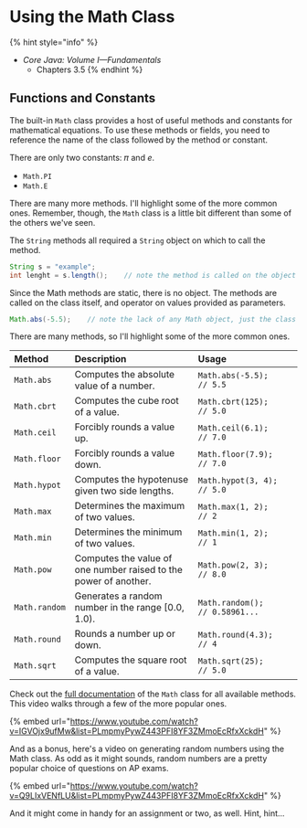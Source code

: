 # Using the Math Class

{% hint style="info" %}
* _Core Java: Volume I—Fundamentals_
  * Chapters 3.5
{% endhint %}

## Functions and Constants

The built-in `Math` class provides a host of useful methods and constants for mathematical equations. To use these methods or fields, you need to reference the name of the class followed by the method or constant.

There are only two constants: 𝜋 and _e_.

* `Math.PI`
* `Math.E`

There are many more methods. I'll highlight some of the more common ones. Remember, though, the `Math` class is a little bit different than some of the others we've seen.

The `String` methods all required a `String` object on which to call the method.

```java
String s = "example";
int lenght = s.length();    // note the method is called on the object
```

Since the Math methods are static, there is no object. The methods are called on the class itself, and operator on values provided as parameters.

```java
Math.abs(-5.5);    // note the lack of any Math object, just the class
```

There are many methods, so I'll highlight some of the more common ones.

| **Method** | **Description** | **Usage** |
| :--- | :--- | :--- |
| `Math.abs` | Computes the absolute value of a number. | `Math.abs(-5.5);    // 5.5` |
| `Math.cbrt` | Computes the cube root of a value. | `Math.cbrt(125);    // 5.0` |
| `Math.ceil` | Forcibly rounds a value up. | `Math.ceil(6.1);    // 7.0` |
| `Math.floor` | Forcibly rounds a value down. | `Math.floor(7.9);   // 7.0` |
| `Math.hypot` | Computes the hypotenuse given two side lengths. | `Math.hypot(3, 4);  // 5.0` |
| `Math.max` | Determines the maximum of two values. | `Math.max(1, 2);    // 2` |
| `Math.min` | Determines the minimum of two values. | `Math.min(1, 2);    // 1` |
| `Math.pow` | Computes the value of one number raised to the power of another. | `Math.pow(2, 3);    // 8.0` |
| `Math.random` | Generates a random number in the range \[0.0, 1.0\). | `Math.random();     // 0.58961...` |
| `Math.round` | Rounds a number up or down. | `Math.round(4.3);   // 4` |
| `Math.sqrt` | Computes the square root of a value. | `Math.sqrt(25);     // 5.0` |

Check out the [full documentation](https://docs.oracle.com/en/java/javase/11/docs/api/java.base/java/lang/Math.html) of the `Math` class for all available methods. This video walks through a few of the more popular ones.

{% embed url="https://www.youtube.com/watch?v=IGVOjx9ufMw&list=PLmpmyPywZ443PFI8YF3ZMmoEcRfxXckdH" %}

And as a bonus, here's a video on generating random numbers using the Math class. As odd as it might sounds, random numbers are a pretty popular choice of questions on AP exams.

{% embed url="https://www.youtube.com/watch?v=Q9LIxVENfLU&list=PLmpmyPywZ443PFI8YF3ZMmoEcRfxXckdH" %}

And it might come in handy for an assignment or two, as well. Hint, hint...

